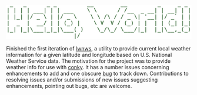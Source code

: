 ![Hello, World](Screenshot_2021-07-08_12-02-36.png)

Finished the first iteration of [lwnws](https://github.com/dfyockey/lwnws), a utility to provide current local weather information for a given latitude and longitude based on U.S. National Weather Service data. The motivation for the project was to provide weather info for use with [conky](https://github.com/brndnmtthws/conky). It has a number issues concerning enhancements to add and one obscure [bug](https://github.com/dfyockey/lwnws/issues/7) to track down. Contributions to resolving issues and/or submissions of new issues suggesting enhancements, pointing out bugs, etc are welcome.

<!--
**dfyockey/dfyockey** is a ✨ _special_ ✨ repository because its `README.md` (this file) appears on your GitHub profile.

Here are some ideas to get you started:

- 🔭 I’m currently working on ...
- 🌱 I’m currently learning ...
- 👯 I’m looking to collaborate on ...
- 🤔 I’m looking for help with ...
- 💬 Ask me about ...
- 📫 How to reach me: ...
- 😄 Pronouns: ...
- ⚡ Fun fact: ...
-->
